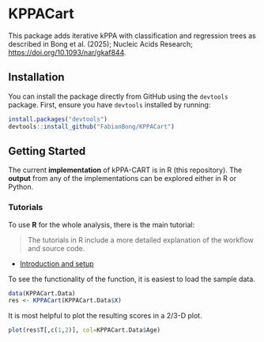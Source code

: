 # KPPACart

This package adds iterative kPPA with classification and regression trees as described in Bong et al. (2025); Nucleic Acids Research; https://doi.org/10.1093/nar/gkaf844.

## Installation

You can install the package directly from GitHub using the `devtools` package. First, ensure you have `devtools` installed by running:

```R
install.packages("devtools")
devtools::install_github("FabianBong/KPPACart")
```

## Getting Started 
The current **implementation** of kPPA-CART is in R (this repository).
The **output** from any of the implementations can be explored either in R or Python.

### Tutorials

To use **R** for the whole analysis, there is the main tutorial:
> The tutorials in R include a more detailed explanation of the workflow and source code.

  - [Introduction and setup](https://htmlpreview.github.io/?https://github.com/itikadi/kPPA-CART/blob/main/vignettes/kPPA-CART.nb.html)

To see the functionality of the function, it is easiest to load the sample data.

```R
data(KPPACart.Data)
res <- KPPACart(KPPACart.Data$X)
```

It is most helpful to plot the resulting scores in a 2/3-D plot.

```R
plot(res$T[,c(1,2)], col=KPPACart.Data$Age)
```
